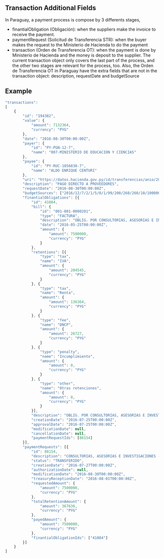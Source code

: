 ## Transaction Additional Fields

In Paraguay, a payment process is compose by 3 differents stages, 
- finantialObligation (Obligación): when the suppliers make the invoice to receive the payment.
- paymentRequest (Solicitud de Transferencia STR): when the buyer makes the request to the Ministerio de Hacienda to do the payment
- transaction (Orden de Transferencia OT): when the payment is done by Ministerio de Hacienda and the money is deposit to the supplier.
The current transaction object only covers the last part of the process, and the other two stages are relevant for the process, too.
Also, the Orden de Transferencia OT in Paraguay have the extra fields that are not in the transaction object: description, requestDate and budgetSource 

## Example
```javascript
"transactions": 
[
    {
        "id": "194382",
        "value": {
            "amount": 7132364,
            "currency": "PYG"
        },
        "date": "2016-08-30T00:00:00Z",
        "payer": {
            "id": "PY-PGN-12-7",
            "name": "007-MINISTERIO DE EDUCACION Y CIENCIAS"
        },
        "payee": {
            "id": "PY-RUC-1056838-7",
            "name": "ALDO ENRIQUE CENTURI"
        },
        "uri": "https://datos.hacienda.gov.py/id/transferencias/anio/2016/nivel/12/entidad/7/ot/194382",
        "description": "PAGO DIRECTO A PROVEEDORES",
        "requestDate": "2016-08-30T00:00:00Z",
        "budgetSources": ["2016/12/7/2/1/5/0/1/99/200/260/260/10/1000000/57"],
        "finantialObligations": [{
            "id": 41084,
            "bill": {
                "id": "001-001-0000201",
                "type": "FACTURA",
                "description": "OBLIG. POR CONSULTORIAS, ASESORIAS E INVESTIGACIONES - ALDO ENRIQUE CENTURION LOPEZ - CD Nº 02/2016 - 1ER DESEMBOLSO - FACTURA Nº 001-001-0000201 - AC.-",
                "date": "2016-05-25T00:00:00Z",
                "amount": {
                    "amount": 7500000,
                    "currency": "PYG"
                }
            },
            "retentions": [{
                "type": "tax",
                "name": "IVA",
                "amount": {
                    "amount": 204545,
                    "currency": "PYG"
                }
            }, {
                "type": "tax",
                "name": "Renta",
                "amount": {
                    "amount": 136364,
                    "currency": "PYG"
                }
            }, {
                "type": "fee",
                "name": "DNCP",
                "amount": {
                    "amount": 26727,
                    "currency": "PYG"
                }
            }, {
                "type": "penalty",
                "name": "Incumplimiento",
                "amount": {
                    "amount": 0,
                    "currency": "PYG"
                }
            }, {
                "type": "other",
                "name": "Otras retenciones",
                "amount": {
                    "amount": 0,
                    "currency": "PYG"
                }
            }],
            "description": "OBLIG. POR CONSULTORIAS, ASESORIAS E INVESTIGACIONES - ALDO ENRIQUE CENTURION LOPEZ - CD Nº 02/2016 - 1ER DESEMBOLSO - FACTURA Nº 001-001-0000201 - AC.-",
            "creationDate": "2016-07-25T00:00:00Z",
            "approvalDate": "2016-07-25T00:00:00Z",
            "modificationDate": null,
            "cancellationDate": null,
            "paymentRequestIds": [88154]
        }],
        "paymentRequests": [{
            "id": 88154,
            "description": "CONSULTORIAS, ASESORIAS E INVESTIGACIONES - ALDO ENRIQUE CENTURION LOPEZ -",
            "status": "TRANSFERIDO",
            "creationDate": "2016-07-27T00:00:00Z",
            "authorizationDate": null,
            "modificationDate": "2016-08-30T00:00:00Z",
            "treasuryReceptionDate": "2016-08-01T00:00:00Z",
            "requestedAmount": {
                "amount": 7500000,
                "currency": "PYG"
            },
            "totalRetentionAmount": {
                "amount": 367636,
                "currency": "PYG"
            },
            "payedAmount": {
                "amount": 7500000,
                "currency": "PYG"
            },
            "finantialObligationIds": ["41084"]
        }]
    }
]
```